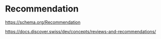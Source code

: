 # Recommendation

https://schema.org/Recommendation

https://docs.discover.swiss/dev/concepts/reviews-and-recommendations/